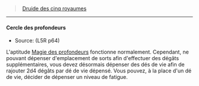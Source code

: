 ﻿> [Druide des cinq royaumes](hd_l5r_druid.md)

---

#### Cercle des profondeurs

- Source: (L5R p64)

L'aptitude [Magie des profondeurs](hd_druid_depths_magie_des_profondeurs.md) fonctionne normalement. Cependant, ne pouvant dépenser d'emplacement de sorts afin d'effectuer des dégâts supplémentaires, vous devez désormais dépenser des dés de vie afin de rajouter 2d4 dégâts par dé de vie dépensé. Vous pouvez, à la place d'un dé de vie, décider de dépenser un niveau de fatigue.

